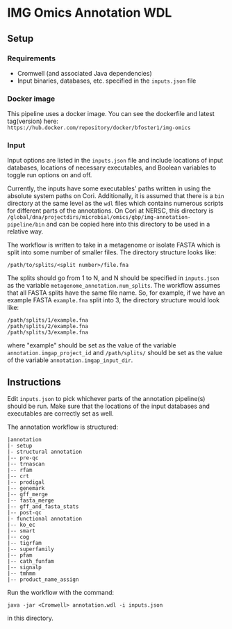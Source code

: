 # IMG Omics Annotation WDL

## Setup

### Requirements

* Cromwell (and associated Java dependencies)
* Input binaries, databases, etc. specified in the `inputs.json` file

### Docker image
This pipeline uses a docker image.  You can see the dockerfile and latest tag(version) here:  
`https://hub.docker.com/repository/docker/bfoster1/img-omics`

### Input

Input options are listed in the `inputs.json` file and include locations of
input databases, locations of necessary executables, and Boolean variables
to toggle run options on and off.

Currently, the inputs have some executables' paths written in using the
absolute system paths on Cori. Additionally, it is assumed that there is a
`bin` directory at the same level as the `wdl` files which contains numerous
scripts for different parts of the annotations. On Cori at NERSC, this
directory is
`/global/dna/projectdirs/microbial/omics/gbp/img-annotation-pipeline/bin` and
can be copied here into this directory to be used in a relative way.

The workflow is written to take in a metagenome or isolate FASTA which is split
into some number of smaller files. The directory structure looks like:

`/path/to/splits/<split number>/file.fna`

The splits should go from 1 to N, and N should be specified in `inputs.json`
as the variable `metagenome_annotation.num_splits`. The workflow assumes that
all FASTA splits have the same file name. So, for example, if we have an
example FASTA `example.fna` split into 3, the directory structure would look
like:

```
/path/splits/1/example.fna
/path/splits/2/example.fna
/path/splits/3/example.fna
```

where "example" should be set as the value of the variable 
`annotation.imgap_project_id` and `/path/splits/` should be set as
the value of the variable `annotation.imgap_input_dir`.

## Instructions

Edit `inputs.json` to pick whichever parts of the annotation pipeline(s) should
be run. Make sure that the locations of the input databases and executables are
correctly set as well.

The annotation workflow is structured:

```
|annotation
|- setup
|- structural annotation
|-- pre-qc
|-- trnascan
|-- rfam
|-- crt
|-- prodigal
|-- genemark
|-- gff_merge
|-- fasta_merge
|-- gff_and_fasta_stats
|-- post-qc
|- functional annotation
|-- ko_ec
|-- smart
|-- cog
|-- tigrfam
|-- superfamily
|-- pfam
|-- cath_funfam
|-- signalp
|-- tmhmm
|-- product_name_assign
```

Run the workflow with the command:

`java -jar <Cromwell> annotation.wdl -i inputs.json`

in this directory.
